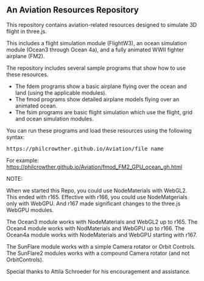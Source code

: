 <h2>An Aviation Resources Repository</h2>
<p>
This repository contains aviation-related resources designed to simulate 3D flight in three.js.
</p><p>
This includes a flight simulation module (FlightW3), an ocean simulation module (Ocean3 through Ocean 4a), and a fully animated WWII fighter airplane (FM2).
</p><p>
The repository includes several sample programs that show how to use these resources.
</p>
<ul>
	<li>The fdem programs show a basic airplane flying over the ocean and land (using the applicable modules).</li>
	<li>The fmod programs show detailed airplane models flying over an animated ocean.</li>
	<li>The fsim programs are basic flight simulation which use the flight, grid and ocean simulation modules.</li>
</ul>
<p>
You can run these programs and load these resources using the following syntax:
<pre>https://philcrowther.github.io/Aviation/file_name</pre>

For example: https://philcrowther.github.io/Aviation/fmod_FM2_GPU_ocean_gh.html

NOTE:
<p>
When we started this Repo, you could use NodeMaterials with WebGL2. This ended with r165. Effective with r166, you could use NodeMatgerials only with WebGPU. And r167 made significant changes to the three.js WebGPU modules. 
</p><p>
The Ocean3 module works with NodeMaterials and WebGL2 up to r165. The Ocean4 module works with NodMaterials and WebGPU up to r166. The Ocean4a module works with NodeMaterials and WebGPU starting with r167. 
</p><p>
The SunFlare module works with a simple Camera rotator or Orbit Controls. The SunFlare2 modules works with a compound Camera rotator (and not OrbitControls).
</p><p>
Special thanks to Attila Schroeder for his encouragement and assistance.
</p>
